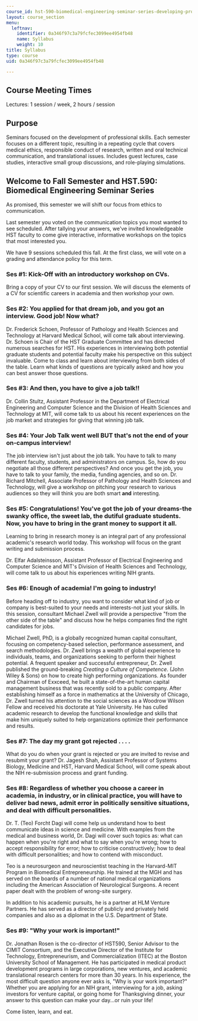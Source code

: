 ```yaml
---
course_id: hst-590-biomedical-engineering-seminar-series-developing-professional-skills-fall-2006
layout: course_section
menu:
  leftnav:
    identifier: 0a346f97c3a79fcfec3099ee4954fb48
    name: Syllabus
    weight: 10
title: Syllabus
type: course
uid: 0a346f97c3a79fcfec3099ee4954fb48

---
```


Course Meeting Times
--------------------

Lectures: 1 session / week, 2 hours / session

Purpose
-------

Seminars focused on the development of professional skills. Each semester focuses on a different topic, resulting in a repeating cycle that covers medical ethics, responsible conduct of research, written and oral technical communication, and translational issues. Includes guest lectures, case studies, interactive small group discussions, and role-playing simulations.

Welcome to Fall Semester and HST.590: Biomedical Engineering Seminar Series
---------------------------------------------------------------------------

As promised, this semester we will shift our focus from ethics to communication.

Last semester you voted on the communication topics you most wanted to see scheduled. After tallying your answers, we've invited knowledgeable HST faculty to come give interactive, informative workshops on the topics that most interested you.

We have 9 sessions scheduled this fall. At the first class, we will vote on a grading and attendance policy for this term.

### Ses #1: Kick-Off with an introductory workshop on CVs.

Bring a copy of your CV to our first session. We will discuss the elements of a CV for scientific careers in academia and then workshop your own.

### Ses #2: You applied for that dream job, and you got an interview. Good job! Now what?

Dr. Frederick Schoen, Professor of Pathology and Health Sciences and Technology at Harvard Medical School, will come talk about interviewing. Dr. Schoen is Chair of the HST Graduate Committee and has directed numerous searches for HST. His experiences in interviewing both potential graduate students and potential faculty make his perspective on this subject invaluable. Come to class and learn about interviewing from both sides of the table. Learn what kinds of questions are typically asked and how you can best answer those questions.

### Ses #3: And then, you have to give a job talk!!

Dr. Collin Stultz, Assistant Professor in the Department of Electrical Engineering and Computer Science and the Division of Health Sciences and Technology at MIT, will come talk to us about his recent experiences on the job market and strategies for giving that winning job talk.

### Ses #4: Your Job Talk went well BUT that's not the end of your on-campus interview!

The job interview isn't just about the job talk. You have to talk to many different faculty, students, and administrators on campus. So, how do you negotiate all those different perspectives? And once you get the job, you have to talk to your family, the media, funding agencies, and so on. Dr. Richard Mitchell, Associate Professor of Pathology and Health Sciences and Technology, will give a workshop on pitching your research to various audiences so they will think you are both smart **and** interesting.

### Ses #5: Congratulations! You've got the job of your dreams-the swanky office, the sweet lab, the dutiful graduate students. Now, you have to bring in the grant money to support it all.

Learning to bring in research money is an integral part of any professional academic's research world today. This workshop will focus on the grant writing and submission process.

Dr. Elfar Adalsteinsson, Assistant Professor of Electrical Engineering and Computer Science and MIT's Division of Health Sciences and Technology, will come talk to us about his experiences writing NIH grants.

### Ses #6: Enough of academia! I'm going to industry!

Before heading off to industry, you want to consider what kind of job or company is best-suited to your needs and interests-not just your skills. In this session, consultant Michael Zwell will provide a perspective "from the other side of the table" and discuss how he helps companies find the right candidates for jobs.

Michael Zwell, PhD, is a globally recognized human capital consultant, focusing on competency-based selection, performance assessment, and search methodologies. Dr. Zwell brings a wealth of global experience to individuals, teams, and organizations seeking to perform their highest potential. A frequent speaker and successful entrepreneur, Dr. Zwell published the ground-breaking _Creating a Culture of Competence_. (John Wiley & Sons) on how to create high performing organizations. As founder and Chairman of Exxceed, he built a state-of-the-art human capital management business that was recently sold to a public company. After establishing himself as a force in mathematics at the University of Chicago, Dr. Zwell turned his attention to the social sciences as a Woodrow Wilson Fellow and received his doctorate at Yale University. He has culled academic research to develop the functional knowledge and skills that make him uniquely suited to help organizations optimize their performance and results.

### Ses #7: The day my grant got rejected . . . .

What do you do when your grant is rejected or you are invited to revise and resubmit your grant? Dr. Jagesh Shah, Assistant Professor of Systems Biology, Medicine and HST, Harvard Medical School, will come speak about the NIH re-submission process and grant funding.

### Ses #8: Regardless of whether you choose a career in academia, in industry, or in clinical practice, you will have to deliver bad news, admit error in politically sensitive situations, and deal with difficult personalities.

Dr. T. (Teo) Forcht Dagi will come help us understand how to best communicate ideas in science and medicine. With examples from the medical and business world, Dr. Dagi will cover such topics as: what can happen when you're right and what to say when you're wrong; how to accept responsibility for error; how to criticise constructively; how to deal with difficult personalities; and how to contend with misconduct.

Teo is a neurosurgeon and neuroscientist teaching in the Harvard-MIT Program in Biomedical Entrepreneurship. He trained at the MGH and has served on the boards of a number of national medical organizations including the American Association of Neurological Surgeons. A recent paper dealt with the problem of wrong-site surgery.

In addition to his academic pursuits, he is a partner at HLM Venture Partners. He has served as a director of publicly and privately held companies and also as a diplomat in the U.S. Department of State.

### Ses #9: "Why your work is important!"

Dr. Jonathan Rosen is the co-director of HST590, Senior Advisor to the CIMIT Consortium, and the Executive Director of the Institute for Technology, Entrepreneurism, and Commercialization (ITEC) at the Boston University School of Management. He has participated in medical product development programs in large corporations, new ventures, and academic translational research centers for more than 30 years. In his experience, the most difficult question anyone ever asks is, "Why is your work important?" Whether you are applying for an NIH grant, interviewing for a job, asking investors for venture capital, or going home for Thanksgiving dinner, your answer to this question can make your day...or ruin your life!

Come listen, learn, and eat.